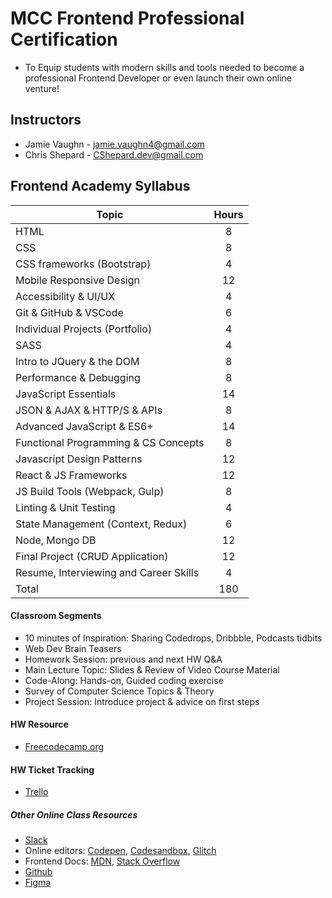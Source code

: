 # MCC Frontend Professional Certification
  * To Equip students with modern skills and tools needed to become a professional Frontend Developer or even launch their own online venture!

## Instructors
  * Jamie Vaughn - jamie.vaughn4@gmail.com
  * Chris Shepard - CShepard.dev@gmail.com

## Frontend Academy Syllabus
| Topic                                          |Hours| 
| ---------                                      |:---:| 
| HTML                                           | 8   |
| CSS                                            | 8   |
| CSS frameworks (Bootstrap)	                   | 4   |
| Mobile Responsive Design                       | 12  |
| Accessibility	& UI/UX                          | 4   |
| Git & GitHub & VSCode                          | 6   |
| Individual Projects (Portfolio)	               | 4   |
| SASS	                                         | 4   |
| Intro to JQuery & the DOM                      | 8   |
| Performance & Debugging                        | 8   |
| JavaScript Essentials	                         | 14  |
| JSON & AJAX	& HTTP/S & APIs                    | 8   |
| Advanced JavaScript	& ES6+                     | 14  |
| Functional Programming & CS Concepts           | 8   |
| Javascript Design Patterns	                   | 12  |
| React	& JS Frameworks                          | 12  |
| JS Build Tools (Webpack, Gulp) 	               | 8   |
| Linting & Unit Testing                         | 4   |
| State Management (Context, Redux)	             | 6   |
| Node, Mongo DB	                               | 12  |
| Final Project (CRUD Application)               | 12  |
| Resume, Interviewing and Career Skills	       | 4   |
| Total	                                         | 180 |


#### Classroom Segments
  * 10 minutes of Inspiration: Sharing Codedrops, Dribbble, Podcasts tidbits
  * Web Dev Brain Teasers
  * Homework Session: previous and next HW Q&A
  * Main Lecture Topic: Slides & Review of Video Course Material
  * Code-Along: Hands-on, Guided coding exercise
  * Survey of Computer Science Topics & Theory
  * Project Session: Introduce project & advice on first steps

#### HW Resource
  * [Freecodecamp.org](https://learn.freecodecamp.org/)

#### HW Ticket Tracking
  * [Trello](https://trello.com/b/kP8TwrOh/mcc-frontend-academy)

##### Other Online Class Resources
  * [Slack](frontendacademy.slack.com)
  * Online editors: [Codepen](Codepen.io), [Codesandbox](Codesandbox.io), [Glitch](glitch.com)
  * Frontend Docs: [MDN](https://developer.mozilla.org/en-US/), [Stack Overflow](stackoverflow.com)
  * [Github](github.com)
  * [Figma](figma.com)